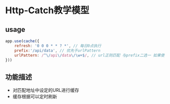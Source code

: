 # Http-Catch教学模型

## usage
```javascript
app.use(cache({
    refresh: '0 0 0 * * ? *', // 每日0点执行
    prefix:'/api/data', // 优先于urlPattern
    urlPattern: /^\/api\/data\/\w+$/, // url正则匹配 与prefix二选一 如果使用正则匹配时prefix不要配置或者设为’‘
}))

```
## 功能描述
- 对匹配地址中设定的URL进行缓存
- 缓存根据可以定时刷新